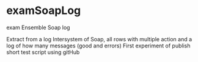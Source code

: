 # examSoapLog
exam Ensemble Soap log 

Extract from a log Intersystem of Soap, all rows with multiple action and a log of how many messages (good and errors)
First experiment of publish short test script using gitHub

